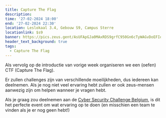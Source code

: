 ```yaml
---
title: Capture The Flag
description: 
time: '27-02-2024 18:00'
end: '27-02-2024 22:30'
location: Leslokaal 3.4, Gebouw S9, Campus Sterre
locationlink: $s9
banner: https://pics.zeus.gent/AsUFApGJa0MAxRDS9grfC950Gn6cTyWAGvDoEFIo.png
header_text_background: true
tags:
  - Capture The Flag
---
```


Als vervolg op de introductie van vorige week organiseren we een (oefen) CTF (Capture The Flag).

Er zullen challenges zijn van verschillende moeilijkheden, dus iedereen kan deelnemen. Als je nog niet veel ervaring hebt zullen er ook zeus-mensen aanwezig zijn om helpen wanneer je vragen hebt.

Als je graag zou deelnemen aan de [Cyber Security Challenge Belgium](https://zeus.gent/events/23-24/ctf/), is dit het perfecte event om wat ervaring op te doen (en misschien een team te vinden als je er nog geen hebt!)
